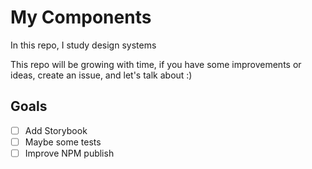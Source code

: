 # My Components
In this repo, I study design systems

This repo will be growing with time, if you have some improvements or ideas, create an issue, and let's talk about :)


## Goals
- [ ] Add Storybook
- [ ] Maybe some tests
- [ ] Improve NPM publish
